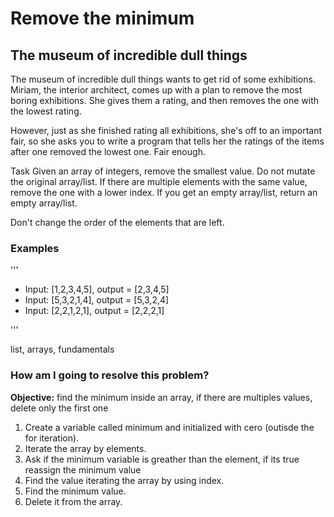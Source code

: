 # Remove the minimum

## The museum of incredible dull things

The museum of incredible dull things wants to get rid of some exhibitions. Miriam, the interior architect, comes up with a plan to remove the most boring exhibitions. She gives them a rating, and then removes the one with the lowest rating.

However, just as she finished rating all exhibitions, she's off to an important fair, so she asks you to write a program that tells her the ratings of the items after one removed the lowest one. Fair enough.

Task
Given an array of integers, remove the smallest value. Do not mutate the original array/list. If there are multiple elements with the same value, remove the one with a lower index. If you get an empty array/list, return an empty array/list.

Don't change the order of the elements that are left.

### Examples

'''

* Input: [1,2,3,4,5], output = [2,3,4,5]
* Input: [5,3,2,1,4], output = [5,3,2,4]
* Input: [2,2,1,2,1], output = [2,2,2,1]

'''

list, arrays, fundamentals

### How am I going to resolve this problem?

**Objective:** find the minimum inside an array, if there are multiples values, delete only the first one

1. Create a variable called minimum and initialized with cero (outisde the for iteration).
2. Iterate the array by elements.
3. Ask if the minimum variable is greather than the element, if its true reassign the minimum value
4. Find the value iterating the array by using index.
5. Find the minimum value.
6. Delete it from the array.
